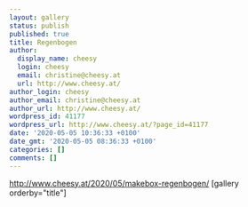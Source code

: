 ```yaml
---
layout: gallery
status: publish
published: true
title: Regenbogen
author:
  display_name: cheesy
  login: cheesy
  email: christine@cheesy.at
  url: http://www.cheesy.at/
author_login: cheesy
author_email: christine@cheesy.at
author_url: http://www.cheesy.at/
wordpress_id: 41177
wordpress_url: http://www.cheesy.at/?page_id=41177
date: '2020-05-05 10:36:33 +0100'
date_gmt: '2020-05-05 08:36:33 +0100'
categories: []
comments: []
---
```

http://www.cheesy.at/2020/05/makebox-regenbogen/
[gallery orderby="title"]
